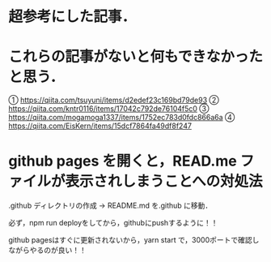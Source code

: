 # 超参考にした記事．
# これらの記事がないと何もできなかったと思う．

① https://qiita.com/tsuyuni/items/d2edef23c169bd79de93
② https://qiita.com/kntr0116/items/17042c792de76104f5c0
③ https://qiita.com/mogamoga1337/items/1752ec783d0fdc866a6a
④ https://qiita.com/EisKern/items/15dcf7864fa49df8f247

# github pages を開くと，READ.me ファイルが表示されしまうことへの対処法
.github ディレクトリの作成 → README.md を.github に移動．

必ず，npm run deployをしてから，githubにpushするように！！

github pagesはすぐに更新されないから，yarn start で，3000ポートで確認しながらやるのが良い！！


